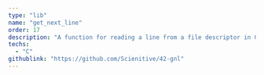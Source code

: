 ```yaml
---
type: "lib"
name: "get_next_line"
order: 17
description: "A function for reading a line from a file descriptor in C."
techs:
  - "C"
githublink: "https://github.com/Scienitive/42-gnl"
---
```

